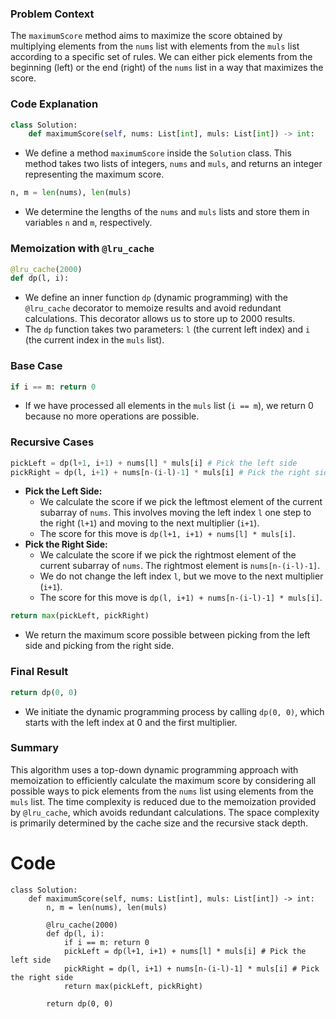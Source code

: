 ### Problem Context
The `maximumScore` method aims to maximize the score obtained by multiplying elements from the `nums` list with elements from the `muls` list according to a specific set of rules. We can either pick elements from the beginning (left) or the end (right) of the `nums` list in a way that maximizes the score.

### Code Explanation

```python
class Solution:
    def maximumScore(self, nums: List[int], muls: List[int]) -> int:
```
- We define a method `maximumScore` inside the `Solution` class. This method takes two lists of integers, `nums` and `muls`, and returns an integer representing the maximum score.

```python
n, m = len(nums), len(muls)
```
- We determine the lengths of the `nums` and `muls` lists and store them in variables `n` and `m`, respectively.

### Memoization with `@lru_cache`
```python
@lru_cache(2000)
def dp(l, i):
```
- We define an inner function `dp` (dynamic programming) with the `@lru_cache` decorator to memoize results and avoid redundant calculations. This decorator allows us to store up to 2000 results.
- The `dp` function takes two parameters: `l` (the current left index) and `i` (the current index in the `muls` list).

### Base Case
```python
if i == m: return 0
```
- If we have processed all elements in the `muls` list (`i == m`), we return 0 because no more operations are possible.

### Recursive Cases
```python
pickLeft = dp(l+1, i+1) + nums[l] * muls[i] # Pick the left side
pickRight = dp(l, i+1) + nums[n-(i-l)-1] * muls[i] # Pick the right side
```
- **Pick the Left Side:**
  - We calculate the score if we pick the leftmost element of the current subarray of `nums`. This involves moving the left index `l` one step to the right (`l+1`) and moving to the next multiplier (`i+1`).
  - The score for this move is `dp(l+1, i+1) + nums[l] * muls[i]`.
- **Pick the Right Side:**
  - We calculate the score if we pick the rightmost element of the current subarray of `nums`. The rightmost element is `nums[n-(i-l)-1]`.
  - We do not change the left index `l`, but we move to the next multiplier (`i+1`).
  - The score for this move is `dp(l, i+1) + nums[n-(i-l)-1] * muls[i]`.

```python
return max(pickLeft, pickRight)
```
- We return the maximum score possible between picking from the left side and picking from the right side.

### Final Result
```python
return dp(0, 0)
```
- We initiate the dynamic programming process by calling `dp(0, 0)`, which starts with the left index at 0 and the first multiplier.

### Summary
This algorithm uses a top-down dynamic programming approach with memoization to efficiently calculate the maximum score by considering all possible ways to pick elements from the `nums` list using elements from the `muls` list. The time complexity is reduced due to the memoization provided by `@lru_cache`, which avoids redundant calculations. The space complexity is primarily determined by the cache size and the recursive stack depth.
# Code
```
class Solution:
    def maximumScore(self, nums: List[int], muls: List[int]) -> int:
        n, m = len(nums), len(muls)
        
        @lru_cache(2000)
        def dp(l, i):
            if i == m: return 0
            pickLeft = dp(l+1, i+1) + nums[l] * muls[i] # Pick the left side
            pickRight = dp(l, i+1) + nums[n-(i-l)-1] * muls[i] # Pick the right side
            return max(pickLeft, pickRight)
        
        return dp(0, 0)
```
